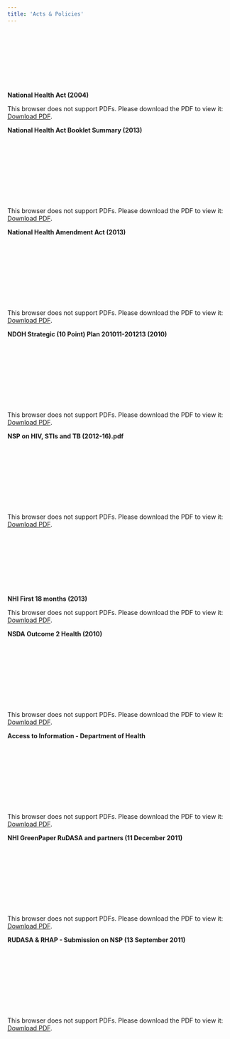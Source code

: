 ```yaml
---
title: 'Acts & Policies'
---
```

**National Health Act (2004)**
<object data="/pdfs/acts-policies/1. national health act 2004.pdf" type="application/pdf" width="100%" height="800px">
    <embed src="/pdfs/acts-policies/1. national health act 2004.pdf">
        <p>This browser does not support PDFs. Please download the PDF to view it: <a href="/pdfs/acts-policies/1. national health act 2004.pdf">Download PDF</a>.</p>
    </embed>
</object>

**National Health Act Booklet Summary (2013)**
<object data="/pdfs/acts-policies/2. National Health Act Booklet_Summary 2013.pdf" type="application/pdf" width="100%" height="800px">
    <embed src="/pdfs/acts-policies/2. National Health Act Booklet_Summary 2013.pdf">
        <p>This browser does not support PDFs. Please download the PDF to view it: <a href="/pdfs/acts-policies/2. National Health Act Booklet_Summary 2013.pdf">Download PDF</a>.</p>
    </embed>
</object>

**National Health Amendment Act (2013)**
<object data="/pdfs/acts-policies/3. National Health Amendment Act 2013.pdf" type="application/pdf" width="100%" height="800px">
    <embed src="/pdfs/acts-policies/3. National Health Amendment Act 2013.pdf">
        <p>This browser does not support PDFs. Please download the PDF to view it: <a href="/pdfs/acts-policies/3. National Health Amendment Act 2013.pdf">Download PDF</a>.</p>
    </embed>
</object>

**NDOH Strategic (10 Point) Plan 201011-201213 (2010)**
<object data="/pdfs/acts-policies/4. NDOH Strategic Plan 201011-201213 (2010)(10 Point Plan).pdf" type="application/pdf" width="100%" height="800px">
    <embed src="/pdfs/acts-policies/4. NDOH Strategic Plan 201011-201213 (2010)(10 Point Plan).pdf">
        <p>This browser does not support PDFs. Please download the PDF to view it: <a href="/pdfs/acts-policies/4. NDOH Strategic Plan 201011-201213 (2010)(10 Point Plan).pdf">Download PDF</a>.</p>
    </embed>
</object>

**NSP on HIV, STIs and TB (2012-16).pdf**
<object data="/pdfs/acts-policies/5. NSP on HIV, STIs and TB 2012 -16 (full).pdf" type="application/pdf" width="100%" height="800px">
    <embed src="/pdfs/acts-policies/5. NSP on HIV, STIs and TB 2012 -16 (full).pdf">
        <p>This browser does not support PDFs. Please download the PDF to view it: <a href="/pdfs/acts-policies/5. NSP on HIV, STIs and TB 2012 -16 (full).pdf">Download PDF</a>.</p>
    </embed>
</object>

**NHI First 18 months (2013)**
<object data="/pdfs/acts-policies/6. NHI First 18 months 2013.pdf" type="application/pdf" width="100%" height="800px">
    <embed src="/pdfs/acts-policies/6. NHI First 18 months 2013.pdf">
        <p>This browser does not support PDFs. Please download the PDF to view it: <a href="/pdfs/acts-policies/6. NHI First 18 months 2013.pdf">Download PDF</a>.</p>
    </embed>
</object>

**NSDA Outcome 2 Health (2010)**
<object data="/pdfs/acts-policies/7. NSDA Outcome 2  Health 2010.pdf" type="application/pdf" width="100%" height="800px">
    <embed src="/pdfs/acts-policies/7. NSDA Outcome 2  Health 2010.pdf">
        <p>This browser does not support PDFs. Please download the PDF to view it: <a href="/pdfs/acts-policies/7. NSDA Outcome 2  Health 2010.pdf">Download PDF</a>.</p>
    </embed>
</object>

**Access to Information - Department of Health**
<object data="/pdfs/acts-policies/Access to Information_Department of Health.pdf" type="application/pdf" width="100%" height="800px">
    <embed src="/pdfs/acts-policies/Access to Information_Department of Health.pdf">
        <p>This browser does not support PDFs. Please download the PDF to view it: <a href="/pdfs/acts-policies/Access to Information_Department of Health.pdf">Download PDF</a>.</p>
    </embed>
</object>

**NHI GreenPaper RuDASA and partners (11 December 2011)**
<object data="/pdfs/acts-policies/NHI_GreenPaper-RuDASA and partners_11 December 2011.pdf" type="application/pdf" width="100%" height="800px">
    <embed src="/pdfs/acts-policies/NHI_GreenPaper-RuDASA and partners_11 December 2011.pdf">
        <p>This browser does not support PDFs. Please download the PDF to view it: <a href="/pdfs/acts-policies/NHI_GreenPaper-RuDASA and partners_11 December 2011.pdf">Download PDF</a>.</p>
    </embed>
</object>

**RUDASA & RHAP - Submission on NSP (13 September 2011)**
<object data="/pdfs/acts-policies/RUDASA_RHAP-submission-on-NSP-Draft-Zero_13-September-20111 (1).pdf" type="application/pdf" width="100%" height="800px">
    <embed src="/pdfs/acts-policies/RUDASA_RHAP-submission-on-NSP-Draft-Zero_13-September-20111 (1).pdf">
        <p>This browser does not support PDFs. Please download the PDF to view it: <a href="/pdfs/acts-policies/RUDASA_RHAP-submission-on-NSP-Draft-Zero_13-September-20111 (1).pdf">Download PDF</a>.</p>
    </embed>
</object>
